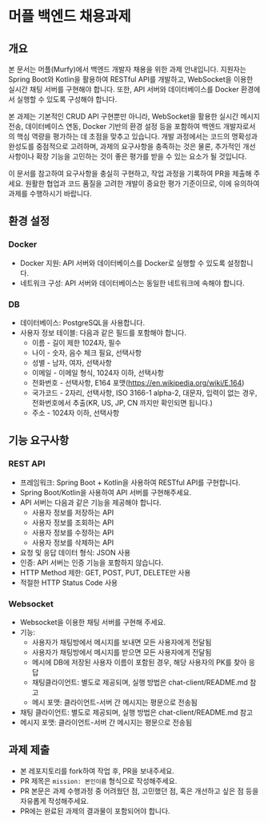 # 머플 백엔드 채용과제

## 개요

본 문서는 머플(Murfy)에서 백엔드 개발자 채용을 위한 과제 안내입니다. 지원자는 Spring Boot와 Kotlin을 활용하여 RESTful API를 개발하고, WebSocket을 이용한 실시간 채팅 서버를 구현해야 합니다. 또한, API 서버와 데이터베이스를 Docker 환경에서 실행할 수 있도록 구성해야 합니다.

본 과제는 기본적인 CRUD API 구현뿐만 아니라, WebSocket을 활용한 실시간 메시지 전송, 데이터베이스 연동, Docker 기반의 환경 설정 등을 포함하여 백엔드 개발자로서의 핵심 역량을 평가하는 데 초점을 맞추고 있습니다. 개발 과정에서는 코드의 명확성과 완성도를 중점적으로 고려하며, 과제의 요구사항을 충족하는 것은 물론, 추가적인 개선 사항이나 확장 기능을 고민하는 것이 좋은 평가를 받을 수 있는 요소가 될 것입니다.

이 문서를 참고하여 요구사항을 충실히 구현하고, 작업 과정을 기록하여 PR을 제출해 주세요. 원활한 협업과 코드 품질을 고려한 개발이 중요한 평가 기준이므로, 이에 유의하여 과제를 수행하시기 바랍니다.

## 환경 설정

### Docker
- Docker 지원: API 서버와 데이터베이스를 Docker로 실행할 수 있도록 설정합니다.
- 네트워크 구성: API 서버와 데이터베이스는 동일한 네트워크에 속해야 합니다.

### DB
- 데이터베이스: PostgreSQL을 사용합니다.
- 사용자 정보 테이블: 다음과 같은 필드를 포함해야 합니다.
  - 이름 - 길이 제한 1024자, 필수
  - 나이 - 숫자, 음수 체크 필요, 선택사항
  - 성별 - 남자, 여자, 선택사항
  - 이메일 - 이메일 형식, 1024자 이하, 선택사항
  - 전화번호 - 선택사항, E164 포맷(https://en.wikipedia.org/wiki/E.164)
  - 국가코드 - 2자리, 선택사항, ISO 3166-1 alpha-2, 대문자, 입력이 없는 경우, 전화번호에서 추출(KR, US, JP, CN 까지만 확인되면 됩니다.)
  - 주소 - 1024자 이하, 선택사항

## 기능 요구사항

### REST API
- 프레임워크: Spring Boot + Kotlin을 사용하여 RESTful API를 구현합니다.
- Spring Boot/Kotlin을 사용하여 API 서버를 구현해주세요.
- API 서버는 다음과 같은 기능을 제공해야 합니다.
  - 사용자 정보를 저장하는 API
  - 사용자 정보를 조회하는 API
  - 사용자 정보를 수정하는 API
  - 사용자 정보를 삭제하는 API
- 요청 및 응답 데이터 형식: JSON 사용
- 인증: API 서버는 인증 기능을 포함하지 않습니다.
- HTTP Method 제한: GET, POST, PUT, DELETE만 사용
- 적절한 HTTP Status Code 사용

### Websocket
- Websocket을 이용한 채팅 서버를 구현해 주세요.
- 기능:
  - 사용자가 채팅방에서 메시지를 보내면 모든 사용자에게 전달됨
  - 사용자가 채팅방에서 메시지를 받으면 모든 사용자에게 전달됨
  - 메시에 DB에 저장된 사용자 이름이 포함된 경우, 해당 사용자의 PK를 찾아 응답
  - 채팅클라이언트: 별도로 제공되며, 실행 방법은 chat-client/README.md 참고
  - 메시 포맷: 클라이언트-서버 간 메시지는 평문으로 전송됨
- 채팅 클라이언트: 별도로 제공되며, 실행 방법은 chat-client/README.md 참고
- 메시지 포맷: 클라이언트-서버 간 메시지는 평문으로 전송됨

## 과제 제출
- 본 레포지토리를 fork하여 작업 후, PR을 보내주세요.
- PR 제목은 `mission: 본인이름` 형식으로 작성해주세요.
- PR 본문은 과제 수행과정 중 어려웠던 점, 고민했던 점, 혹은 개선하고 싶은 점 등을 자유롭게 작성해주세요.
- PR에는 완료된 과제의 결과물이 포함되어야 합니다.
